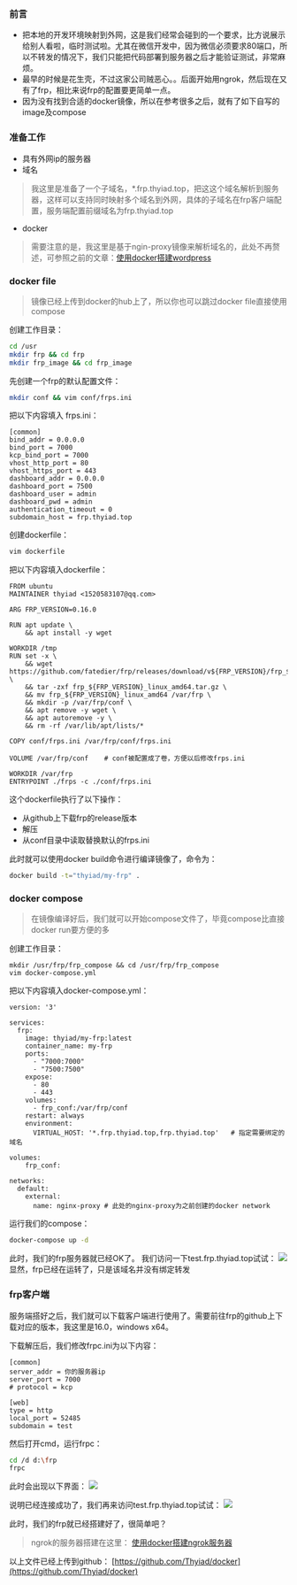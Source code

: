 ### 前言
- 把本地的开发环境映射到外网，这是我们经常会碰到的一个要求，比方说展示给别人看啦，临时测试啦。尤其在微信开发中，因为微信必须要求80端口，所以不转发的情况下，我们只能把代码部署到服务器之后才能验证测试，非常麻烦。
- 最早的时候是花生壳，不过这家公司贼恶心。。后面开始用ngrok，然后现在又有了frp，相比来说frp的配置要更简单一点。
- 因为没有找到合适的docker镜像，所以在参考很多之后，就有了如下自写的image及compose

### 准备工作
-  具有外网ip的服务器
- 域名
> 我这里是准备了一个子域名，*.frp.thyiad.top，把这这个域名解析到服务器，这样可以支持同时映射多个域名到外网，具体的子域名在frp客户端配置，服务端配置前缀域名为frp.thyiad.top

- docker
> 需要注意的是，我这里是基于ngin-proxy镜像来解析域名的，此处不再赘述，可参照之前的文章：[使用docker搭建wordpress](https://www.thyiad.top/2018/02/28/%E4%BD%BF%E7%94%A8docker%E6%90%AD%E5%BB%BAwordpress/)

### docker file
> 镜像已经上传到docker的hub上了，所以你也可以跳过docker file直接使用compose

创建工作目录：
``` bash
cd /usr
mkdir frp && cd frp
mkdir frp_image && cd frp_image
```
先创建一个frp的默认配置文件：
``` bash
mkdir conf && vim conf/frps.ini
```
把以下内容填入 frps.ini：
```
[common]
bind_addr = 0.0.0.0
bind_port = 7000
kcp_bind_port = 7000
vhost_http_port = 80
vhost_https_port = 443
dashboard_addr = 0.0.0.0
dashboard_port = 7500
dashboard_user = admin
dashboard_pwd = admin
authentication_timeout = 0
subdomain_host = frp.thyiad.top
```
创建dockerfile：
``` bash
vim dockerfile
```
把以下内容填入dockerfile：
```
FROM ubuntu
MAINTAINER thyiad <1520583107@qq.com>

ARG FRP_VERSION=0.16.0

RUN apt update \
    && apt install -y wget

WORKDIR /tmp
RUN set -x \
    && wget https://github.com/fatedier/frp/releases/download/v${FRP_VERSION}/frp_${FRP_VERSION}_linux_amd64.tar.gz \
    && tar -zxf frp_${FRP_VERSION}_linux_amd64.tar.gz \
    && mv frp_${FRP_VERSION}_linux_amd64 /var/frp \
    && mkdir -p /var/frp/conf \
    && apt remove -y wget \
    && apt autoremove -y \
    && rm -rf /var/lib/apt/lists/*

COPY conf/frps.ini /var/frp/conf/frps.ini

VOLUME /var/frp/conf    # conf被配置成了卷，方便以后修改frps.ini

WORKDIR /var/frp
ENTRYPOINT ./frps -c ./conf/frps.ini
```
这个dockerfile执行了以下操作：
- 从github上下载frp的release版本
- 解压
- 从conf目录中读取替换默认的frps.ini

此时就可以使用docker build命令进行编译镜像了，命令为：
``` bash
docker build -t="thyiad/my-frp" .
```

### docker compose
>在镜像编译好后，我们就可以开始compose文件了，毕竟compose比直接docker run要方便的多

创建工作目录：
```
mkdir /usr/frp/frp_compose && cd /usr/frp/frp_compose
vim docker-compose.yml
```
把以下内容填入docker-compose.yml：
```
version: '3'

services:
  frp:
    image: thyiad/my-frp:latest
    container_name: my-frp
    ports:
      - "7000:7000"
      - "7500:7500"
    expose:
      - 80
      - 443
    volumes:
      - frp_conf:/var/frp/conf
    restart: always
    environment:
      VIRTUAL_HOST: '*.frp.thyiad.top,frp.thyiad.top'   # 指定需要绑定的域名

volumes:
    frp_conf:

networks:
  default:
    external:
      name: nginx-proxy # 此处的nginx-proxy为之前创建的docker network
```
运行我们的compose：
``` bash
docker-compose up -d
```
此时，我们的frp服务器就已经OK了。
我们访问一下test.frp.thyiad.top试试：
![](http://www.thyiad.top/wp-content/uploads/2018/03/unvisible-300x138.png)
显然，frp已经在运转了，只是该域名并没有绑定转发

### frp客户端

服务端搭好之后，我们就可以下载客户端进行使用了。需要前往frp的github上下载对应的版本，我这里是16.0，windows x64。

下载解压后，我们修改frpc.ini为以下内容：
```
[common]
server_addr = 你的服务器ip
server_port = 7000
# protocol = kcp

[web]
type = http
local_port = 52485
subdomain = test
```
然后打开cmd，运行frpc：
``` bash
cd /d d:\frp
frpc
```
此时会出现以下界面：
![](http://www.thyiad.top/wp-content/uploads/2018/03/frp-running-300x157.png)

说明已经连接成功了，我们再来访问test.frp.thyiad.top试试：
![](http://www.thyiad.top/wp-content/uploads/2018/03/frp-visible-300x87.png)

此时，我们的frp就已经搭建好了，很简单吧？
> ngrok的服务器搭建在这里：
> [使用docker搭建ngrok服务器](https://www.thyiad.top/2018/03/01/%E4%BD%BF%E7%94%A8docker%E6%90%AD%E5%BB%BAngrok%E6%9C%8D%E5%8A%A1%E5%99%A8/)

以上文件已经上传到github：
[https://github.com/Thyiad/docker](https://github.com/Thyiad/docker)